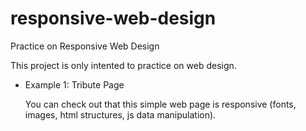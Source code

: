 # responsive-web-design
Practice on Responsive Web Design

This project is only intented to practice on web design.

- Example 1: Tribute Page

  You can check out that this simple web page is responsive (fonts, images, html structures, js data manipulation).
